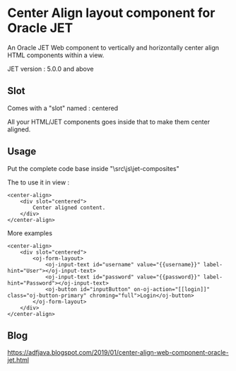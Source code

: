 # Center Align layout component for Oracle JET 

An Oracle JET Web component to vertically and horizontally center align HTML components within a view.

JET  version : 5.0.0 and above

## Slot
Comes with a "slot" named : centered

All your HTML/JET components goes inside that to make them center aligned.

## Usage
Put the complete code base inside "\src\js\jet-composites"

The to use it in view : 

```
<center-align>
	<div slot="centered">
		Center aligned content.
	</div>
</center-align>
```

More examples

```
<center-align>
	<div slot="centered">
		<oj-form-layout>
			<oj-input-text id="username" value="{{username}}" label-hint="User"></oj-input-text>
			<oj-input-text id="password" value="{{password}}" label-hint="Password"></oj-input-text>
			<oj-button id="inputButton" on-oj-action="[[login]]" class="oj-button-primary" chroming="full">Login</oj-button>
		</oj-form-layout>
	</div>
</center-align>
```

## Blog
https://adfjava.blogspot.com/2019/01/center-align-web-component-oracle-jet.html
